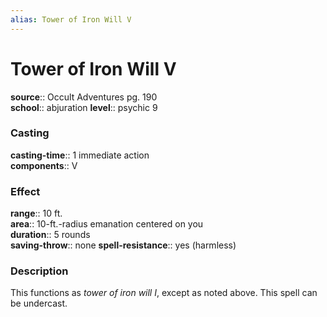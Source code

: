 ```yaml
---
alias: Tower of Iron Will V
---
```


# Tower of Iron Will V 

**source**:: Occult Adventures pg. 190  
**school**:: abjuration
**level**:: psychic 9

### Casting 

**casting-time**:: 1 immediate action  
**components**:: V

### Effect 

**range**:: 10 ft.  
**area**:: 10-ft.-radius emanation centered on you  
**duration**:: 5 rounds  
**saving-throw**:: none
**spell-resistance**:: yes (harmless)

### Description 

This functions as *tower of iron will I*, except as noted above. This spell can be undercast.
